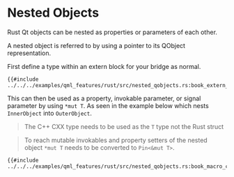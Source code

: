 <!--
SPDX-FileCopyrightText: 2022 Klarälvdalens Datakonsult AB, a KDAB Group company <info@kdab.com>
SPDX-FileContributor: Andrew Hayzen <andrew.hayzen@kdab.com>

SPDX-License-Identifier: MIT OR Apache-2.0
-->

# Nested Objects

Rust Qt objects can be nested as properties or parameters of each other.

A nested object is referred to by using a pointer to its QObject representation.

First define a type within an extern block for your bridge as normal.

```rust,ignore,noplayground
{{#include ../../../examples/qml_features/rust/src/nested_qobjects.rs:book_extern_block}}
```

This can then be used as a property, invokable parameter, or signal parameter by using `*mut T`. As seen in the example below which nests `InnerObject` into `OuterObject`.

> The C++ CXX type needs to be used as the `T` type not the Rust struct

> To reach mutable invokables and property setters of the nested object
> `*mut T` needs to be converted to `Pin<&mut T>`.

```rust,ignore,noplayground
{{#include ../../../examples/qml_features/rust/src/nested_qobjects.rs:book_macro_code}}
```
